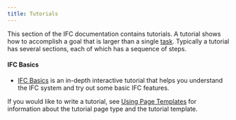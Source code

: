 ```yaml
---
title: Tutorials
---
```


This section of the IFC documentation contains tutorials.
A tutorial shows how to accomplish a goal that is larger than a single
[task](/docs/tasks/). Typically a tutorial has several sections,
each of which has a sequence of steps.

#### IFC Basics

* [IFC Basics](/docs/tutorials/kubernetes-basics/) is an in-depth interactive tutorial that helps you understand the IFC system and try out some basic IFC features.


If you would like to write a tutorial, see
[Using Page Templates](/docs/contribute/page-templates/)
for information about the tutorial page type and the tutorial template.
